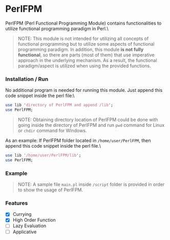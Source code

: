 # PerlFPM
PerlFPM (Perl Functional Programming Module) contains functionalities to utilize functional programming paradigm in Perl.\

> NOTE:
> This module is not intended for utilizing all concepts of functional programming but to utilize some aspects of functional programming paradigm.
> In addition, this module __is not fully functional__, so there are parts \(most of them\) that use imperative approach in the underlying mechanism.
> As a result, the functional paradigm/aspect is utilized when using the provided functions.

### Installation / Run

No additional program is needed for running this module. Just append this code snippet inside the perl file:\

```perl
use lib 'directory of PerlFPM and append /lib';
use PerlFPM;
```

> NOTE:
> Obtaining directory location of PerlFPM could be done with going inside the directory of PerlFPM and run `pwd` command for Linux or `chdir` command for Windows.

As an example: If PerlFPM folder located in `/home/user/PerlFPM`, then append this code snippet inside the perl file.\

```perl
use lib '/home/user/PerlFPM/lib';
use PerlFPM;
```

### Example

> NOTE:
> A sample file `main.pl` inside `/script` folder is provided in order to show the usage of PerlFPM.

### Features

- [x] Currying
- [x] High Order Function
- [ ] Lazy Evaluation
- [ ] Applicative
